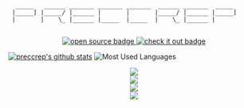 <!---
preccrep/preccrep is a ✨ special ✨ repository because its `README.md` (this file) appears on your GitHub profile.
You can click the Preview link to take a look at your changes.
--->

```

  _____   ______ _______ _______ _______  ______ _______  _____ 
 |_____] |_____/ |______ |       |       |_____/ |______ |_____]
 |       |    \_ |______ |_____  |_____  |    \_ |______ |      
                                                                
```
<p align="center">
  <a href="https://github.com/preccrep" target="_blank" rel="noopener noreferrer">
      <img src="https://forthebadge.com/images/badges/open-source.svg" alt="open source badge" />
  <a href="https://preccrep.github.io/" target="_blank" rel="noopener noreferrer">
      <img src="https://forthebadge.com/images/badges/check-it-out.svg" alt="check it out badge" />
</p>

[![preccrep's github stats](https://github-readme-stats.vercel.app/api?username=preccrep&theme=tokyonight)](https://github.com/anuraghazra/github-readme-stats)
![Most Used Languages](https://github-readme-stats.vercel.app/api/top-langs/?username=preccrep&theme=shades-of-purple&layout=compact)

<div align="center"> <img src="https://visitor-badge.glitch.me/badge?page_id=preccrep" /> </div>


<!-- <a href="https://github.com/preccrep" target="_blank" rel="noopener noreferrer">
    <img src="https://forthebadge.com/images/badges/built-by-developers.svg" alt="built by developers badge" /> -->

<!-- <span > <img src="https://img.shields.io/badge/-HTML5-E34F26?style=flat-square&logo=html5&logoColor=white" /> <img src="https://img.shields.io/badge/-CSS3-1572B6?style=flat-square&logo=css3" /> <img src="https://img.shields.io/badge/-JavaScript-oringe?style=flat-square&logo=javascript" /> </span> -->

<!-- <a href="https://a.paddle.com/v2/click/16413/119403?link=1227">
  <img src="https://img.shields.io/badge/Supported%20by-VSCode%20Power%20User%20%E2%86%92-gray.svg?colorA=655BE1&colorB=4F44D6&style=for-the-badge"/>
</a>
<a href="https://a.paddle.com/v2/click/16413/119403?link=2345">
  <img src="https://img.shields.io/badge/Supported%20by-Node%20Cli.com%20%E2%86%92-gray.svg?colorA=61c265&colorB=4CAF50&style=for-the-badge"/>
</a> -->

<!-- <p align="center">
  <a href="https://github.com/EddieHubCommunity" target="_blank" rel="noopener noreferrer">
    <img src="https://forthebadge.com/images/badges/built-with-love.svg" alt="built with love badge" />
 </a>
  <a href="https://github.com/EddieHubCommunity" target="_blank" rel="noopener noreferrer">
    <img src="https://forthebadge.com/images/badges/made-with-markdown.svg" alt="made with markdown badge" />
 </a>
  <a href="https://github.com/EddieHubCommunity" target="_blank" rel="noopener noreferrer">
    <img src="https://forthebadge.com/images/badges/open-source.svg" alt="open source badge" />
 </a>
 <br />
 <a href="https://eddiehubcommunity.github.io/awesome-github-profiles/" target="_blank" rel="noopener noreferrer">
    <img src="https://forthebadge.com/images/badges/check-it-out.svg" alt="check it out badge" />
 </a>
  <a href="https://github.com/EddieHubCommunity" target="_blank" rel="noopener noreferrer">
    <img src="https://forthebadge.com/images/badges/built-by-developers.svg" alt="built by developers badge" />
 </a>
</p> -->

<div align="center"> <img src="https://activity-graph.herokuapp.com/graph?username=preccrep&theme=xcode" /> </div>

<div align="center"> <img src="https://github-readme-streak-stats.herokuapp.com/?user=preccrep" /> </div>

<div align="center"> <img src="https://github-profile-trophy.vercel.app/?username=preccrep" /> </div>
